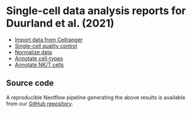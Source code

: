 # Single-cell data analysis reports for Duurland et al. (2021)

 * [Import data from Cellranger](01_process_counts.html)
 * [Single-cell quality control](02_filter_data.html)
 * [Normalize data](03_normalize.html)
 * [Annotate cell-types](04_annotate_cell_types.html)
 * [Annotate NK/T cells](05_prepare_adata_nk_t.html)

## Source code
A reproducible Nextflow pipeline generating
the above results is available from our [GitHub repository](https://github.com/icbi-lab/duurland2021_paper).

